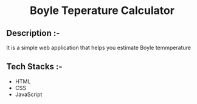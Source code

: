 # <p align="center">Boyle Teperature Calculator</p>

## Description :-

It is a simple web application that helps you estimate Boyle temmperature


## Tech Stacks :-

- HTML
- CSS
- JavaScript

